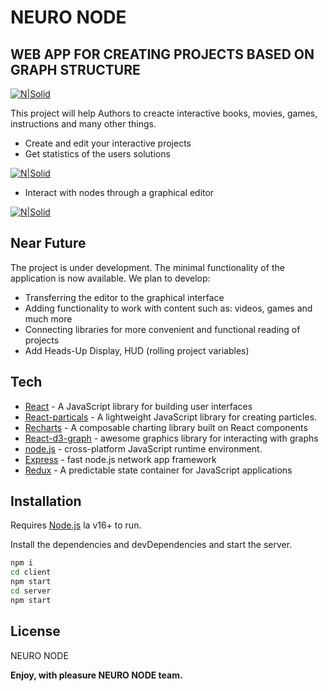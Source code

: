 # NEURO NODE
## WEB APP FOR CREATING PROJECTS BASED ON GRAPH STRUCTURE

[![N|Solid](https://raw.githubusercontent.com/Vsaveload/NeuroNode/main/Preview.png)](https://raw.githubusercontent.com/Vsaveload/NeuroNode/main/Preview.png)



This project will help Authors to creacte interactive books, movies, games, instructions and many other things.

- Create and edit your interactive projects
- Get statistics of the users solutions 

[![N|Solid](https://raw.githubusercontent.com/Vsaveload/NeuroNode/main/Statistic.jpg)](https://raw.githubusercontent.com/Vsaveload/NeuroNode/main/Statistic.jpg)
- Interact with nodes through a graphical editor

[![N|Solid](https://raw.githubusercontent.com/Vsaveload/NeuroNode/main/Connections.jpg)](https://raw.githubusercontent.com/Vsaveload/NeuroNode/main/Connections.jpg)
## Near Future
The project is under development. The minimal functionality of the application is now available. We plan to develop:
- Transferring the editor to the graphical interface
- Adding functionality to work with content such as: videos, games and much more
- Connecting libraries for more convenient and functional reading of projects
- Add Heads-Up Display, HUD (rolling project variables)

## Tech

- [React] - A JavaScript library for building user interfaces
- [React-particals] - A lightweight JavaScript library for creating particles.
- [Recharts] - A composable charting library built on React components
- [React-d3-graph] - awesome  graphics library for interacting with graphs
- [node.js] - cross-platform JavaScript runtime environment.
- [Express] - fast node.js network app framework 
- [Redux] - A predictable state container for JavaScript applications

## Installation

Requires [Node.js](https://nodejs.org/) la v16+ to run.

Install the dependencies and devDependencies and start the server.

```sh
npm i
cd client
npm start
cd server
npm start
```


## License

NEURO NODE

**Enjoy, with pleasure NEURO NODE team.**

[//]: # (These are reference links used in the body of this note and get stripped out when the markdown processor does its job. There is no need to format nicely because it shouldn't be seen. Thanks SO - http://stackoverflow.com/questions/4823468/store-comments-in-markdown-syntax)

   [React]: <https://reactjs.org/>
   [React-particals]: <https://www.npmjs.com/package/react-particles-js/>
   [React-d3-graph]: <https://danielcaldas.github.io/react-d3-graph/docs/>
   [node.js]: <http://nodejs.org/>
   [express]: <http://expressjs.com/>
   [Recharts]: <https://recharts.org/en-US/>
   [Redux]: <https://react-redux.js.org/>
  

   [PlDb]: <https://github.com/joemccann/dillinger/tree/master/plugins/dropbox/README.md>
   [PlGh]: <https://github.com/joemccann/dillinger/tree/master/plugins/github/README.md>
   [PlGd]: <https://github.com/joemccann/dillinger/tree/master/plugins/googledrive/README.md>
   [PlOd]: <https://github.com/joemccann/dillinger/tree/master/plugins/onedrive/README.md>
   [PlMe]: <https://github.com/joemccann/dillinger/tree/master/plugins/medium/README.md>
   [PlGa]: <https://github.com/RahulHP/dillinger/blob/master/plugins/googleanalytics/README.md>
